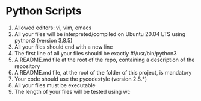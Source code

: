 # Python Scripts

1. Allowed editors: vi, vim, emacs
2. All your files will be interpreted/compiled on Ubuntu 20.04 LTS using python3 (version 3.8.5)
3. All your files should end with a new line
4. The first line of all your files should be exactly #!/usr/bin/python3
5. A README.md file at the root of the repo, containing a description of the repository
6. A README.md file, at the root of the folder of this project, is mandatory
7. Your code should use the pycodestyle (version 2.8.*)
8. All your files must be executable
9. The length of your files will be tested using wc
